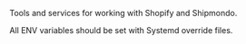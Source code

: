 Tools and services for working with Shopify and Shipmondo.

All ENV variables should be set with Systemd override files.
